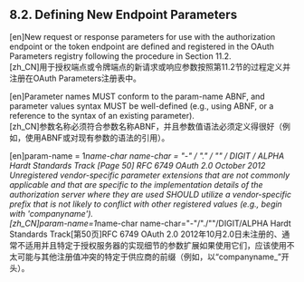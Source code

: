 ## 8.2. Defining New Endpoint Parameters  

[en]New request or response parameters for use with the authorization endpoint or the token endpoint are defined and registered in the OAuth Parameters registry following the procedure in Section 11.2.  
[zh_CN]用于授权端点或令牌端点的新请求或响应参数按照第11.2节的过程定义并注册在OAuth Parameters注册表中。  
  

[en]Parameter names MUST conform to the param-name ABNF, and parameter values syntax MUST be well-defined (e.g., using ABNF, or a reference to the syntax of an existing parameter).  
[zh_CN]参数名称必须符合参数名称ABNF，并且参数值语法必须定义得很好（例如，使用ABNF或对现有参数的语法的引用）。  
  

[en]param-name = 1*name-char name-char = "-" / "." / "_" / DIGIT / ALPHA Hardt Standards Track [Page 50] RFC 6749 OAuth 2.0 October 2012 Unregistered vendor-specific parameter extensions that are not commonly applicable and that are specific to the implementation details of the authorization server where they are used SHOULD utilize a vendor-specific prefix that is not likely to conflict with other registered values (e.g., begin with 'companyname_').  
[zh_CN]param-name=1*name-char name-char="-"/"./""/DIGIT/ALPHA Hardt Standards Track[第50页]RFC 6749 OAuth 2.0 2012年10月2.0日未注册的、通常不适用并且特定于授权服务器的实现细节的参数扩展如果使用它们，应该使用不太可能与其他注册值冲突的特定于供应商的前缀（例如，以“companyname_”开头）。  
  



